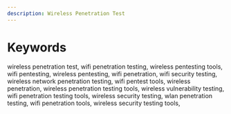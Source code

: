 ```yaml
---
description: Wireless Penetration Test
---
```


# Keywords

wireless penetration test, wifi penetration testing, wireless pentesting tools, wifi pentesting, wireless pentesting, wifi penetration, wifi security testing, wireless network penetration testing, wifi pentest tools, wireless penetration, wireless penetration testing tools, wireless vulnerability testing, wifi penetration testing tools, wireless security testing, wlan penetration testing, wifi penetration tools, wireless security testing tools,
